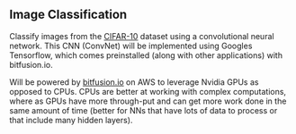 ## Image Classification

Classify images from the [CIFAR-10](https://www.cs.toronto.edu/~kriz/cifar.html) dataset using a convolutional neural network. This CNN (ConvNet) will be implemented using Googles Tensorflow, which comes preinstalled (along with other applications) with bitfusion.io.

Will be powered by [bitfusion.io](https://aws.amazon.com/marketplace/pp/B01EYKBEQ0) on AWS to leverage Nvidia GPUs as opposed to CPUs. CPUs are better at working with complex computations, where as GPUs have more through-put and can get more work done in the same amount of time (better for NNs that have lots of data to process or that include many hidden layers).
